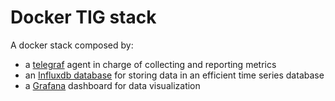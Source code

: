 # Docker TIG stack

A docker stack composed by:
- a [telegraf](https://github.com/influxdata/telegraf) agent in charge of collecting and reporting metrics
- an [Influxdb database](https://github.com/influxdata/influxdb) for storing data in an efficient time series database
- a [Grafana](https://grafana.com/) dashboard for data visualization
